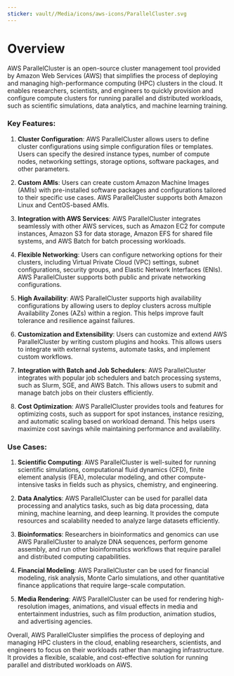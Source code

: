 ```yaml
---
sticker: vault//Media/icons/aws-icons/ParallelCluster.svg
---
```

# Overview

  
AWS ParallelCluster is an open-source cluster management tool provided by Amazon Web Services (AWS) that simplifies the process of deploying and managing high-performance computing (HPC) clusters in the cloud. It enables researchers, scientists, and engineers to quickly provision and configure compute clusters for running parallel and distributed workloads, such as scientific simulations, data analytics, and machine learning training.

### Key Features:

1. **Cluster Configuration**: AWS ParallelCluster allows users to define cluster configurations using simple configuration files or templates. Users can specify the desired instance types, number of compute nodes, networking settings, storage options, software packages, and other parameters.
    
2. **Custom AMIs**: Users can create custom Amazon Machine Images (AMIs) with pre-installed software packages and configurations tailored to their specific use cases. AWS ParallelCluster supports both Amazon Linux and CentOS-based AMIs.
    
3. **Integration with AWS Services**: AWS ParallelCluster integrates seamlessly with other AWS services, such as Amazon EC2 for compute instances, Amazon S3 for data storage, Amazon EFS for shared file systems, and AWS Batch for batch processing workloads.
    
4. **Flexible Networking**: Users can configure networking options for their clusters, including Virtual Private Cloud (VPC) settings, subnet configurations, security groups, and Elastic Network Interfaces (ENIs). AWS ParallelCluster supports both public and private networking configurations.
    
5. **High Availability**: AWS ParallelCluster supports high availability configurations by allowing users to deploy clusters across multiple Availability Zones (AZs) within a region. This helps improve fault tolerance and resilience against failures.
    
6. **Customization and Extensibility**: Users can customize and extend AWS ParallelCluster by writing custom plugins and hooks. This allows users to integrate with external systems, automate tasks, and implement custom workflows.
    
7. **Integration with Batch and Job Schedulers**: AWS ParallelCluster integrates with popular job schedulers and batch processing systems, such as Slurm, SGE, and AWS Batch. This allows users to submit and manage batch jobs on their clusters efficiently.
    
8. **Cost Optimization**: AWS ParallelCluster provides tools and features for optimizing costs, such as support for spot instances, instance resizing, and automatic scaling based on workload demand. This helps users maximize cost savings while maintaining performance and availability.
    

### Use Cases:

1. **Scientific Computing**: AWS ParallelCluster is well-suited for running scientific simulations, computational fluid dynamics (CFD), finite element analysis (FEA), molecular modeling, and other compute-intensive tasks in fields such as physics, chemistry, and engineering.
    
2. **Data Analytics**: AWS ParallelCluster can be used for parallel data processing and analytics tasks, such as big data processing, data mining, machine learning, and deep learning. It provides the compute resources and scalability needed to analyze large datasets efficiently.
    
3. **Bioinformatics**: Researchers in bioinformatics and genomics can use AWS ParallelCluster to analyze DNA sequences, perform genome assembly, and run other bioinformatics workflows that require parallel and distributed computing capabilities.
    
4. **Financial Modeling**: AWS ParallelCluster can be used for financial modeling, risk analysis, Monte Carlo simulations, and other quantitative finance applications that require large-scale computation.
    
5. **Media Rendering**: AWS ParallelCluster can be used for rendering high-resolution images, animations, and visual effects in media and entertainment industries, such as film production, animation studios, and advertising agencies.
    

Overall, AWS ParallelCluster simplifies the process of deploying and managing HPC clusters in the cloud, enabling researchers, scientists, and engineers to focus on their workloads rather than managing infrastructure. It provides a flexible, scalable, and cost-effective solution for running parallel and distributed workloads on AWS.